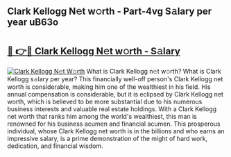 ## Clark Kellogg N𝚎t w𝚘rth - Part-4vg S𝚊lary per year uB63o

# <h2><a href="http://gc46qro.nevu.top/?p=Clark+Kellogg">🔗 👉🔴 Clark Kellogg N𝚎t w𝚘rth - S𝚊lary</a></h2>

[![Clark Kellogg N𝚎t W𝚘rth](https://i.imgur.com/Oavwk0R.jpeg)](http://gc46qro.nevu.top/?p=Clark+Kellogg)
What is Clark Kellogg n𝚎t w𝚘rth? What is Clark Kellogg s𝚊lary per year?
This financially well-off person's Clark Kellogg net worth is considerable, making him one of the wealthiest in his field. His annual compensation is considerable, but it is eclipsed by Clark Kellogg net worth, which is believed to be more substantial due to his numerous business interests and valuable real estate holdings. With a Clark Kellogg net worth that ranks him among the world's wealthiest, this man is renowned for his business acumen and financial acumen. This prosperous individual, whose Clark Kellogg net worth is in the billions and who earns an impressive salary, is a prime demonstration of the might of hard work, dedication, and financial wisdom.
